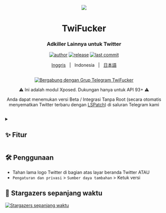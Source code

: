 <p align="center">
    <img src="./app/src/main/res/mipmap-xxxhdpi/ic_launcher.png" width="150">
</p>

<h1 align="center">TwiFucker</h1>

<div align="center">

### Adkiller Lainnya untuk Twitter
    
[![author][author-image]][author-url]
[![release][release-image]][release-url]
[![last commit][last-commit-image]][last-commit-url]    
    
[Inggris](README.md) &nbsp;&nbsp;|&nbsp;&nbsp; Indonesia &nbsp;&nbsp;|&nbsp;&nbsp; [日本語](README_JA.md)
    
##

<a href="https://t.me/TwiFucker"><img src="https://img.shields.io/badge/Telegram-2CA5E0?style=for-the-badge&logo=telegram&logoColor=white" alt="Bergabung dengan Grup Telegram TwiFucker"></a>

⚠️ Ini adalah modul Xposed. Dukungan hanya untuk API 93+ ⚠️ 

Anda dapat menemukan versi Beta / Integrasi Tanpa Root (secara otomatis menyematkan Twitter terbaru dengan [LSPatch](https://github.com/LSPosed/LSPatch)) di saluran Telegram kami
    
[author-image]: https://img.shields.io/badge/author-Nullptr-blue.svg
[author-url]: https://github.com/Dr-TSNG

[release-image]: https://img.shields.io/github/v/release/Dr-TSNG/TwiFucker?color=blue
[release-url]: https://github.com/Dr-TSNG/TwiFucker/releases/latest
   
[last-commit-image]: https://img.shields.io/github/last-commit/Dr-TSNG/TwiFucker?label=last%20commit
[last-commit-url]: https://github.com/Dr-TSNG/TwiFucker/commits

</div>

##

<details>
   <summary><h2>✨ Fitur</h2></summary>

<div align="center">
    
## Menghapus konten yang dipromosikan
<img alt="promoted tweet" src="./images/promoted_tweet.webp" width="256" />

## Menghapus pengguna yang dipromosikan
<img alt="who to follow" src="./images/who_to_follow.webp" width="256" /> <img alt="who to follow in explore" src="./images/who_to_follow_explore.webp" width="256" />

## Menghapus tren yang dipromosikan
<img alt="promoted trends" src="./images/promoted_trends.webp" width="256" />

## Menghapus peringatan media sensitif
<img alt="sensitive media warning" src="./images/sensitive_media_warning.webp" width="256" />

## Menonaktifkan pengguna yang direkomendasikan
<img alt="recommended users" src="./images/recommended_users.webp" width="256" />

## Teks alt yang dapat disalin
<img alt="copyable alt text" src="./images/copyable_alt_text.webp" width="256" />

## Menu unduh media
<img alt="download menu share" src="./images/download_menu_share.webp" width="256" /> <img alt="download menu" src="./images/download_menu.webp" width="256" />

## Sembunyikan item-item di dalam laci
<img alt="sembunyikan item-item di dalam laci" src="./images/hide_drawer_items.webp" width="256" />

Sedikit rusak karena tata letak laci baru Twitter

## Sembunyikan item-item di bar navigasi
<img alt="sembunyikan item-item di bar navigasi" src="./images/hide_navigation_bar_items.webp" width="256" />

## Nonaktifkan pengalihan URL
Mencegah pengalihan Twitter dari `t.co` ke tautan tujuan ketika mengklik tautan di Twitter.

## Nonaktifkan Threads (konten langsung)
<img alt="nonaktifkan Threads" src="./images/disable_threads.webp" width="256" />

## Nonaktifkan Tweet Detail Related Tweets
<img alt="nonaktifkan tweet detail related tweets" src="./images/disable_tweet_detail_related_tweets.webp" width="256" />

## Hapus carousel video
<img alt="hapus carousel video" src="./images/video_carousel.webp" width="256" />

## Fitur pengalihan
Memaksa mengaktifkan/menonaktifkan fitur eksperimental Twitter

## Nonaktifkan tampilan banner
<img alt="nonaktifkan tampilan banner" src="./images/disable_banner_view.webp" width="256" />

</details>

## 🛠️ Penggunaan

- Tahan lama logo Twitter di bagian atas layar beranda Twitter ATAU
- `Pengaturan dan privasi` > `Sumber daya tambahan` > Ketuk versi

## 🚀 Stargazers sepanjang waktu

[![Stargazers sepanjang waktu](https://starchart.cc/Dr-TSNG/TwiFucker.svg)](https://starchart.cc/Dr-TSNG/TwiFucker)
